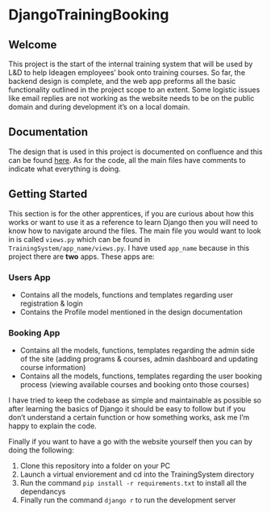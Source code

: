 # DjangoTrainingBooking
## Welcome  
This project is the start of the internal training system that will be used by L&D to help Ideagen employees’ book onto training courses. So far, the backend design is complete, and the web app preforms all the basic functionality outlined in the project scope to an extent. Some logistic issues like email replies are not working as the website needs to be on the public domain and during development it’s on a local domain.

## Documentation
The design that is used in this project is documented on confluence and this can be found [here](https://ideagen.atlassian.net/wiki/spaces/~475003006/pages/38275022851/Training+System+Backend). As for the code, all the main files have comments to indicate what everything is doing.

## Getting Started
This section is for the other apprentices, if you are curious about how this works or want to use it as a reference to learn Django then you will need to know how to navigate around the files. The main file you would want to look in is called `views.py` which can be found in `TrainingSystem/app_name/views.py`. I have used `app_name` because in this project there are **two** apps. These apps are:
### Users App
- Contains all the models, functions and templates regarding user registration & login
- Contains the Profile model mentioned in the design documentation

### Booking App
- Contains all the models, functions, templates regarding the admin side of the site (adding programs & courses, admin dashboard and updating course information)
- Contains all the models, functions, templates regarding the user booking process (viewing available courses and booking onto those courses)

I have tried to keep the codebase as simple and maintainable as possible so after learning the basics of Django it should be easy to follow but if you don’t understand a certain function or how something works, ask me I’m happy to explain the code.

Finally if you want to have a go with the website yourself then you can by doing the following:
1. Clone this repository into a folder on your PC
2. Launch a virtual enviorement and cd into the TrainingSystem directory
3. Run the command `pip install -r requirements.txt` to install all the dependancys 
4. Finally run the command `django r` to run the development server
